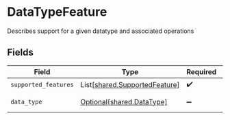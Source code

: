 # DataTypeFeature

Describes support for a given datatype and associated operations


## Fields

| Field                                                                    | Type                                                                     | Required                                                                 | Description                                                              | Example                                                                  |
| ------------------------------------------------------------------------ | ------------------------------------------------------------------------ | ------------------------------------------------------------------------ | ------------------------------------------------------------------------ | ------------------------------------------------------------------------ |
| `supported_features`                                                     | List[[shared.SupportedFeature](../../models/shared/supportedfeature.md)] | :heavy_check_mark:                                                       | N/A                                                                      |                                                                          |
| `data_type`                                                              | [Optional[shared.DataType]](../../models/shared/datatype.md)             | :heavy_minus_sign:                                                       | Available Data types                                                     | invoices                                                                 |